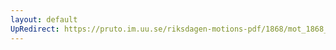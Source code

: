 ```yaml
---
layout: default
UpRedirect: https://pruto.im.uu.se/riksdagen-motions-pdf/1868/mot_1868__ak__38/mot_1868__ak__38-001.pdf
---
```

